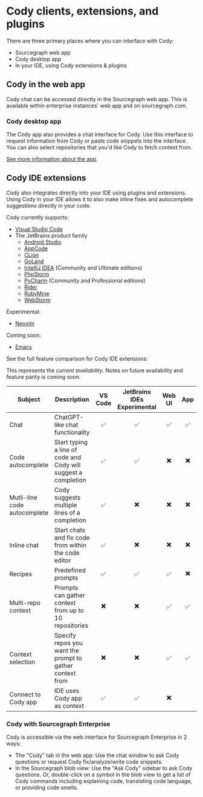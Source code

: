# Cody clients, extensions, and plugins

There are three primary places where you can interface with Cody:

- Sourcegraph web app
- Cody desktop app
- In your IDE, using Cody extensions & plugins

## Cody in the web app

Cody chat can be accessed directly in the Sourcegraph web app. This is available within enterprise instances' web app and on sourcegraph.com.

### Cody desktop app

The Cody app also provides a chat interface for Cody. Use this interface to request information from Cody or paste code snippets into the interface. You can also select repositories that you'd like Cody to fetch context from.

[See more information about the app][cody-app].

## Cody IDE extensions

Cody also integrates directly into your IDE using plugins and extensions. Using Cody in your IDE allows it to also make inline fixes and autocomplete suggestions directly in your code.

Cody currently supports:

- [Visual Studio Code](https://code.visualstudio.com/)
- The JetBrains product family
  - [Android Studio](https://developer.android.com/studio)
  - [AppCode](https://www.jetbrains.com/objc/)
  - [CLion](https://www.jetbrains.com/clion/)
  - [GoLand](https://www.jetbrains.com/go/)
  - [IntelliJ IDEA](https://www.jetbrains.com/idea/) (Community and Ultimate editions)
  - [PhpStorm](https://www.jetbrains.com/phpstorm/)
  - [PyCharm](https://www.jetbrains.com/pycharm/) (Community and Professional editions)
  - [Rider](https://www.jetbrains.com/rider/)
  - [RubyMine](https://www.jetbrains.com/ruby/)
  - [WebStorm](https://www.jetbrains.com/webstorm/)

Experimental:
- [Neovim](https://neovim.io/)

Coming soon:

- [Emacs](https://www.gnu.org/software/emacs/)


See the full feature comparison for Cody IDE extensions:

This represents the _current availability_. Notes on future availability and feature parity is coming soon.

| Subject                      | Description                                             | VS Code | JetBrains IDEs <span class="badge badge-experimental">Experimental</span> | Web UI | App |
|-----------------------------|---------------------------------------------------------|:-:|:---------------:|:-:|:-:|
|Chat                         | ChatGPT-like chat functionality                         |✅|        ✅        |✅|✅|
|Code autocomplete                  | Start typing a line of code and Cody will suggest a completion|✅|        ✅        |✖️|✖️|
|Mutli-line code autocomplete      | Cody suggests multiple lines of a completion            |✅|       ✖️        |✖️|✖️|
|Inline chat                | Start chats and fix code from within the code editor                |✅|       ✖️        |✖️|✖️|
|Recipes                      | Predefined prompts |✅|        ✅        |✅|✖️|
|Multi-repo context          | Prompts can gather context from up to 10 repositories |✖️|       ✖️        |✅|✅|
|Context selection            | Specify repos you want the prompt to gather context from|✖️|       ✖️        |✅|✅|
|Connect to Cody app            | IDE uses Cody app as context|✅|        ✅        |✖️||

### Cody with Sourcegraph Enterprise

Cody is accessible via the web interface for Sourcegraph Enterprise in 2 ways:

- The "Cody" tab in the web app: Use the chat window to ask Cody questions or request Cody fix/analyze/write code snippets.
- In the Sourcegraph blob view: Use the "Ask Cody" sidebar to ask Cody questions. Or, double-click on a symbol in the blob view to get a list of Cody commands including explaining code, translating code language, or providing code smells.

[cody-app]: ../overview/app/index.md
